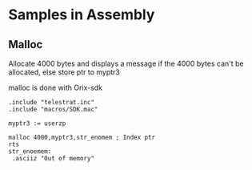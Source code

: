 # Samples in Assembly

##  Malloc

Allocate 4000 bytes and displays a message if the 4000 bytes can't be allocated, else store ptr to myptr3

malloc is done with Orix-sdk

``` ca65
.include "telestrat.inc"
.include "macros/SDK.mac"

myptr3 := userzp

malloc 4000,myptr3,str_enomem ; Index ptr
rts
str_enoemem:
 .asciiz "Out of memory"

```